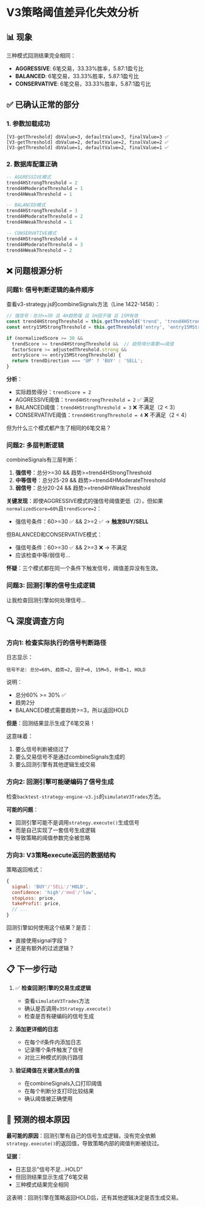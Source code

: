 # V3策略阈值差异化失效分析

## 📊 现象

三种模式回测结果完全相同：
- **AGGRESSIVE**: 6笔交易，33.33%胜率，5.87:1盈亏比
- **BALANCED**: 6笔交易，33.33%胜率，5.87:1盈亏比  
- **CONSERVATIVE**: 6笔交易，33.33%胜率，5.87:1盈亏比

## ✅ 已确认正常的部分

### 1. 参数加载成功
```
[V3-getThreshold] dbValue=3, defaultValue=3, finalValue=3 ✅
[V3-getThreshold] dbValue=2, defaultValue=2, finalValue=2 ✅
[V3-getThreshold] dbValue=1, defaultValue=2, finalValue=1 ✅
```

### 2. 数据库配置正确
```sql
-- AGGRESSIVE模式
trend4HStrongThreshold = 2
trend4HModerateThreshold = 1
trend4HWeakThreshold = 1

-- BALANCED模式  
trend4HStrongThreshold = 3
trend4HModerateThreshold = 2
trend4HWeakThreshold = 1

-- CONSERVATIVE模式
trend4HStrongThreshold = 4
trend4HModerateThreshold = 3
trend4HWeakThreshold = 2
```

## ❌ 问题根源分析

### 问题1: 信号判断逻辑的条件顺序

查看v3-strategy.js的combineSignals方法（Line 1422-1458）：

```javascript
// 强信号：总分>=30 且 4H趋势强 且 1H因子强 且 15M有效
const trend4HStrongThreshold = this.getThreshold('trend', 'trend4HStrongThreshold', 3);
const entry15MStrongThreshold = this.getThreshold('entry', 'entry15MStrongThreshold', 3);

if (normalizedScore >= 30 &&
  trendScore >= trend4HStrongThreshold &&  // 趋势得分需要>=阈值
  factorScore >= adjustedThreshold.strong &&
  entryScore >= entry15MStrongThreshold) {
  return trendDirection === 'UP' ? 'BUY' : 'SELL';
}
```

**分析**：
- 实际趋势得分：`trendScore = 2`
- AGGRESSIVE阈值：`trend4HStrongThreshold = 2` ✅ 满足
- BALANCED阈值：`trend4HStrongThreshold = 3` ❌ 不满足（2 < 3）
- CONSERVATIVE阈值：`trend4HStrongThreshold = 4` ❌ 不满足（2 < 4）

但为什么三个模式都产生了相同的6笔交易？

### 问题2: 多层判断逻辑

combineSignals有三层判断：
1. **强信号**：总分>=30 && 趋势>=trend4HStrongThreshold
2. **中等信号**：总分25-29 && 趋势>=trend4HModerateThreshold  
3. **弱信号**：总分20-24 && 趋势>=trend4HWeakThreshold

**关键发现**：即使AGGRESSIVE模式的强信号阈值更低（2），但如果`normalizedScore=60%`且`trendScore=2`：
- 强信号条件：60>=30 ✅ && 2>=2 ✅ → **触发BUY/SELL**

但BALANCED和CONSERVATIVE模式：
- 强信号条件：60>=30 ✅ && 2>=3 ❌ → 不满足
- 应该检查中等/弱信号...

**怀疑**：三个模式都在同一个条件下触发信号，阈值差异没有生效。

### 问题3: 回测引擎的信号生成逻辑

让我检查回测引擎如何处理信号...

## 🔍 深度调查方向

### 方向1: 检查实际执行的信号判断路径

日志显示：
```
信号不足: 总分=60%, 趋势=2, 因子=6, 15M=5, 补偿=1, HOLD
```

说明：
- 总分60% >= 30% ✅
- 趋势2分
- BALANCED模式需要趋势>=3，所以返回HOLD

**但是**：回测结果显示生成了6笔交易！

这意味着：
1. 要么信号判断被绕过了
2. 要么交易信号不是通过combineSignals生成的
3. 要么回测引擎有其他逻辑生成交易

### 方向2: 回测引擎可能硬编码了信号生成

检查`backtest-strategy-engine-v3.js`的`simulateV3Trades`方法。

**可能的问题**：
- 回测引擎可能不是调用`strategy.execute()`生成信号
- 而是自己实现了一套信号生成逻辑
- 导致策略的阈值参数完全被忽略

### 方向3: V3策略execute返回的数据结构

策略返回格式：
```javascript
{
  signal: 'BUY'/'SELL'/'HOLD',
  confidence: 'high'/'med'/'low',
  stopLoss: price,
  takeProfit: price,
  // ...
}
```

回测引擎如何使用这个结果？是否：
- 直接使用signal字段？
- 还是有额外的过滤逻辑？

## 📋 下一步行动

1. ✅ **检查回测引擎的交易生成逻辑**
   - 查看`simulateV3Trades`方法
   - 确认是否调用`v3Strategy.execute()`
   - 检查是否有硬编码的信号生成

2. **添加更详细的日志**
   - 在每个if条件内添加日志
   - 记录哪个条件触发了信号
   - 对比三种模式的执行路径

3. **验证阈值在关键决策点的值**
   - 在combineSignals入口打印阈值
   - 在每个判断分支打印比较结果
   - 确认阈值被正确使用

## 🎯 预测的根本原因

**最可能的原因**：回测引擎有自己的信号生成逻辑，没有完全依赖`strategy.execute()`的返回值，导致策略内部的阈值判断被绕过。

**证据**：
- 日志显示"信号不足...HOLD"
- 但回测结果显示生成了6笔交易
- 三种模式结果完全相同

这表明：回测引擎在策略返回HOLD后，还有其他逻辑决定是否生成交易。

